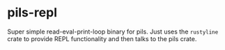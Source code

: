 # pils-repl

Super simple read-eval-print-loop binary for pils. Just uses the `rustyline` crate to provide REPL functionality and then talks to the pils crate.
